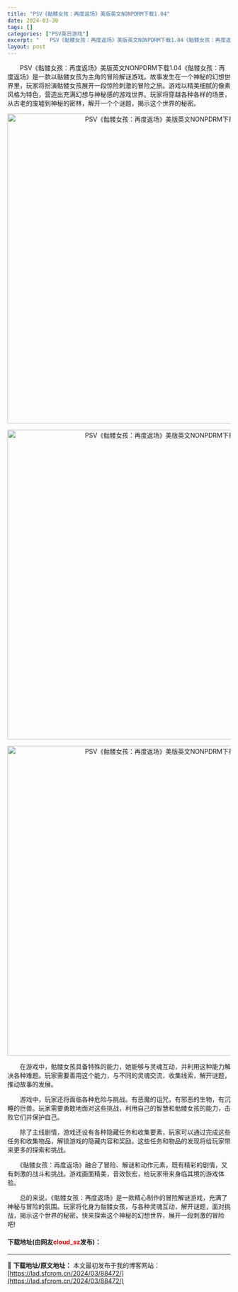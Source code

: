 ```yaml
---
title: "PSV《骷髅女孩：再度返场》美版英文NONPDRM下载1.04"
date: 2024-03-30
tags: []
categories: ["PSV英日游戏"]
excerpt: "　　PSV《骷髅女孩：再度返场》美版英文NONPDRM下载1.04《骷髅女孩：再度返场》是一款以骷髅女孩为主角的冒险解谜游戏。故事发生在一个神秘的幻想世界里，玩家将扮演骷髅女孩展开一段惊险刺激的冒险之旅。游戏以精美细腻的像素风格为特色，营造出充满幻想与神秘感的游戏世界。玩家将穿越各种各样的场景，从古&hellip;"
layout: post
---
```


 <p>　　PSV《骷髅女孩：再度返场》美版英文NONPDRM下载1.04《骷髅女孩：再度返场》是一款以骷髅女孩为主角的冒险解谜游戏。故事发生在一个神秘的幻想世界里，玩家将扮演骷髅女孩展开一段惊险刺激的冒险之旅。游戏以精美细腻的像素风格为特色，营造出充满幻想与神秘感的游戏世界。玩家将穿越各种各样的场景，从古老的废墟到神秘的密林，解开一个个谜题，揭示这个世界的秘密。</p> <p align="center"><img align="" border="0" src="https://lad.sfcrom.cn/wp-content/uploads/2024/03/20240330_6607804156503.webp" width="700" alt="PSV《骷髅女孩：再度返场》美版英文NONPDRM下载1.04" /></p> <p align="center"><img align="" border="0" src="https://lad.sfcrom.cn/wp-content/uploads/2024/03/20240330_66078041d7d00.webp" width="700" alt="PSV《骷髅女孩：再度返场》美版英文NONPDRM下载1.04" /></p> <p align="center"><img align="" border="0" src="https://lad.sfcrom.cn/wp-content/uploads/2024/03/20240330_6607804248970.webp" width="700" alt="PSV《骷髅女孩：再度返场》美版英文NONPDRM下载1.04" /></p> <p>　　在游戏中，骷髅女孩具备特殊的能力，她能够与灵魂互动，并利用这种能力解决各种难题。玩家需要善用这个能力，与不同的灵魂交流，收集线索，解开谜题，推动故事的发展。</p> <p>　　游戏中，玩家还将面临各种危险与挑战。有恶魔的诅咒，有邪恶的生物，有沉睡的巨兽。玩家需要勇敢地面对这些挑战，利用自己的智慧和骷髅女孩的能力，击败它们并保护自己。</p> <p>　　除了主线剧情，游戏还设有各种隐藏任务和收集要素，玩家可以通过完成这些任务和收集物品，解锁游戏的隐藏内容和奖励。这些任务和物品的发现将给玩家带来更多的探索和挑战。</p> <p>　　《骷髅女孩：再度返场》融合了冒险、解谜和动作元素，既有精彩的剧情，又有刺激的战斗和挑战。游戏画面精美，音效恢宏，给玩家带来身临其境的游戏体验。</p> <p>　　总的来说，《骷髅女孩：再度返场》是一款精心制作的冒险解谜游戏，充满了神秘与冒险的氛围。玩家将化身为骷髅女孩，与各种灵魂互动，解开谜题，面对挑战，揭示这个世界的秘密。快来探索这个神秘的幻想世界，展开一段刺激的冒险吧!</p> <p><h4>下载地址(由网友<font color="red">cloud_sz</font>发布)：</h4></p> 

---
📖 **下载地址/原文地址：** 本文最初发布于我的博客网站：[https://lad.sfcrom.cn/2024/03/88472/](https://lad.sfcrom.cn/2024/03/88472/)
